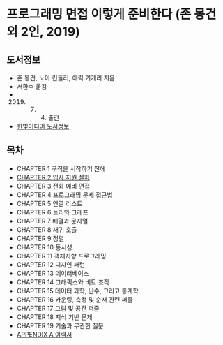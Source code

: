# 프로그래밍 면접 이렇게 준비한다 (존 몽건 외 2인, 2019)

## 도서정보

- 존 몽건, 노아 킨들러, 에릭 기게리 지음
- 서환수 옮김
- 2019. 7. 4. 출간
- [한빛미디어 도서정보](https://www.hanbit.co.kr/media/books/book_view.html?p_code=B6503680425)

## 목차

- CHAPTER 1 구직을 시작하기 전에
- [CHAPTER 2 입사 지원 절차](./02-입사지원절차.md)
- CHAPTER 3 전화 예비 면접
- CHAPTER 4 프로그래밍 문제 접근법
- CHAPTER 5 연결 리스트
- CHAPTER 6 트리와 그래프
- CHAPTER 7 배열과 문자열
- CHAPTER 8 재귀 호출
- CHAPTER 9 정렬
- CHAPTER 10 동시성
- CHAPTER 11 객체지향 프로그래밍
- CHAPTER 12 디자인 패턴
- CHAPTER 13 데이터베이스
- CHAPTER 14 그래픽스와 비트 조작
- CHAPTER 15 데이터 과학, 난수, 그리고 통계학
- CHAPTER 16 카운팅, 측정 및 순서 관련 퍼즐
- CHAPTER 17 그림 및 공간 퍼즐
- CHAPTER 18 지식 기반 문제
- CHAPTER 19 기술과 무관한 질문
- [APPENDIX A 이력서](./appendix-resume.md)
